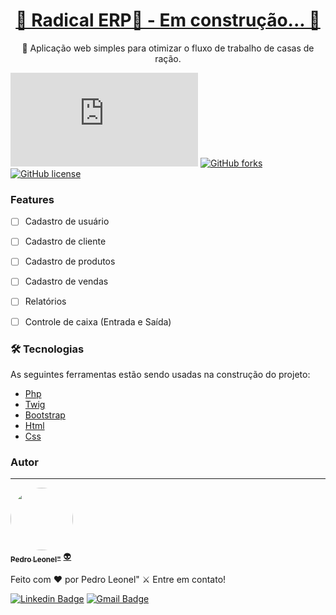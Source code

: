 <h1 align="center">
    <a href="https://www.canva.com/design/DAFfFDI3Rjo/FadbiVOQ5ltml836c3ff1A/view?utm_content=DAFfFDI3Rjo&utm_campaign=designshare&utm_medium=link&utm_source=publishsharelink">🚧  Radical ERP🔗 - Em construção...  🚧</a>
</h1>
<p align="center">🚀 Aplicação web simples para otimizar o fluxo de trabalho de casas de ração.</p>


[![GitHub commits](https://badgen.net/github/commits/Naereen/Strapdown.js)](https://GitHub.com/Naereen/StrapDown.js/commit/)
[![GitHub forks](https://img.shields.io/github/forks/Naereen/StrapDown.js.svg?style=social&label=Fork&maxAge=2592000)](https://GitHub.com/Naereen/StrapDown.js/network/)
[![GitHub license](https://img.shields.io/github/license/Naereen/StrapDown.js.svg)](https://github.com/Naereen/StrapDown.js/blob/master/LICENSE)

### Features

- [ ] Cadastro de usuário
- [ ] Cadastro de cliente
- [ ] Cadastro de produtos
- [ ] Cadastro de vendas
- [ ] Relatórios
- [ ] Controle de caixa (Entrada e Saída)


### 🛠 Tecnologias

As seguintes ferramentas estão sendo usadas na construção do projeto:

- [Php](https://www.php.net/)
- [Twig](https://twig.symfony.com/)
- [Bootstrap](https://getbootstrap.com/)
- [Html](#)
- [Css](#)


### Autor
---

<a href="https://www.linkedin.com/in/pedro-leonel-52980a210/">
 <img style="border-radius: 50%;" src="https://media.licdn.com/dms/image/D4D03AQHdZwaGWcFXcA/profile-displayphoto-shrink_800_800/0/1682010783703?e=1689206400&v=beta&t=V4hIL_Yze34duoq84a6ysX3D2SPmaoDvb7AmHho6Ioo" width="100px;" alt=""/>
 <br />
 <sub><b>Pedro Leonel"</b></sub></a> <a href="https://www.linkedin.com/in/pedro-leonel-52980a210/" title="Pedro Leonel">👽</a>


Feito com ❤️ por Pedro Leonel" ⚔️ Entre em contato!

[![Linkedin Badge](https://img.shields.io/badge/-Pedro-blue?style=flat-square&logo=Linkedin&logoColor=white&link=https://www.linkedin.com/in/pedro-leonel-52980a210/)](https://www.linkedin.com/in/pedro-leonel-52980a210/) 
[![Gmail Badge](https://img.shields.io/badge/-leonelpedro443@gmail.com-c14438?style=flat-square&logo=Gmail&logoColor=white&link=mailto:leonelpedro443@gmail.com)](mailto:leonelpedro443@gmail.com)